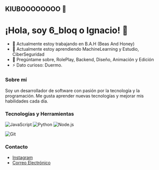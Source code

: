 ## KIUBOOOOOOOO 👋
# ¡Hola, soy 6_bloq o Ignacio! 👋

- 🔭 Actualmente estoy trabajando en B.A.H (Beas And Honey)
- 🌱 Actualmente estoy aprendiendo MachineLearning y Estudio, CiberSeguridad
- 💬 Pregúntame sobre, RolePlay, Backend, Diseño, Animación y Edición
- ⚡ Dato curioso: Duermo.

### Sobre mí
Soy un desarrollador de software con pasión por la tecnología y la programación. Me gusta aprender nuevas tecnologías y mejorar mis habilidades cada día.

### Tecnologías y Herramientas
![JavaScript](https://img.shields.io/badge/-JavaScript-F7DF1E?style=flat-square&logo=javascript&logoColor=black)
![Python](https://img.shields.io/badge/-Python-3776AB?style=flat-square&logo=python&logoColor=white)
![Node.js](https://img.shields.io/badge/-Node.js-339933?style=flat-square&logo=node.js&logoColor=white)

![Git](https://img.shields.io/badge/-Git-F05032?style=flat-square&logo=git&logoColor=white)

### Contacto
- [Instagram](https://www.instagram.com/in/6_bloq)
- [Correo Electrónico](mailto:supernsprivado@gmail.com)
<!--
![React](https://img.shields.io/badge/-React-61DAFB?style=flat-square&logo=react&logoColor=black)
![GitHub stats](https://github-readme-stats.vercel.app/api?username=tuusuario&show_icons=true&theme=radical)
![Top Langs](https://github-readme-stats.vercel.app/api/top-langs/?username=tuusuario&layout=compact&theme=radical)
